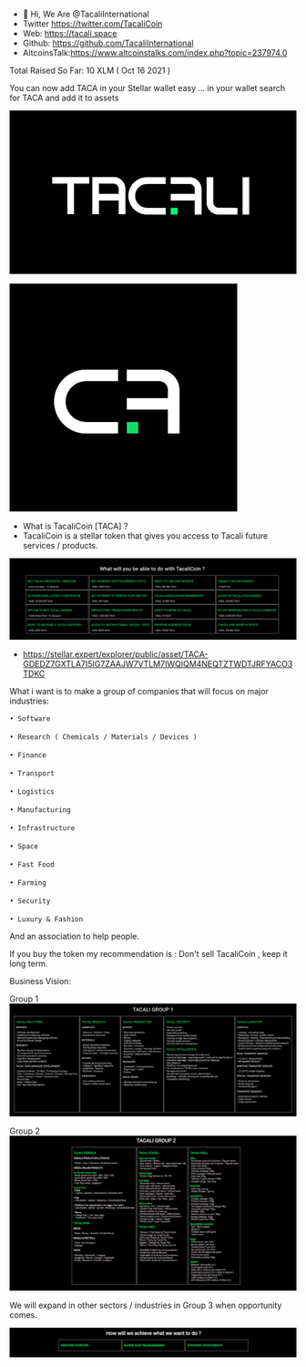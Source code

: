 - 👋 Hi, We Are @TacaliInternational
- Twitter https://twitter.com/TacaliCoin
- Web: https://tacali.space
- Github: https://github.com/TacaliInternational
- AltcoinsTalk:https://www.altcoinstalks.com/index.php?topic=237974.0

Total Raised So Far: 10 XLM ( Oct 16 2021 )


You can now add TACA in your Stellar wallet easy ... in your wallet search for TACA and add it to assets 


![alt text](logo.png)


![alt text](tacalogo.png)

- What is TacaliCoin [TACA] ?
- TacaliCoin is a stellar token that gives you access to Tacali future services / products.

![alt text](tacacoin.png)


- https://stellar.expert/explorer/public/asset/TACA-GDEDZ7GXTLA7I5IG7ZAAJW7VTLM7IWQIQM4NEQTZTWDTJRFYACO3TDKC

 What i want is to make a group of companies  that will focus on major industries:

 	• Software
	
	• Research ( Chemicals / Materials / Devices )
	
	• Finance
	
	• Transport
	
	• Logistics
	
	• Manufacturing
	
	• Infrastructure
	
	• Space
	
	• Fast Food
	
	• Farming
	
	• Security
	
	• Luxury & Fashion
	


And an association to help people.

If you buy the token  my recommendation is : Don't sell TacaliCoin , keep it long term.

Business Vision:

Group 1
![alt text](tacaligroup1.png)


Group 2
![alt text](tacaligroup2.png)


We will expand in other sectors / industries in Group 3 when opportunity comes.

![alt text](how.png)


<!---
TacaliInternational/TacaliInternational is a ✨ special ✨ repository because its `README.md` (this file) appears on your GitHub profile.
You can click the Preview link to take a look at your changes.
--->
